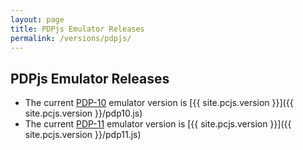 ```yaml
---
layout: page
title: PDPjs Emulator Releases
permalink: /versions/pdpjs/
---
```


PDPjs Emulator Releases
---

* The current [PDP-10](/devices/pdp10/machine/) emulator version is [{{ site.pcjs.version }}]({{ site.pcjs.version }}/pdp10.js)
* The current [PDP-11](/devices/pdp11/machine/) emulator version is [{{ site.pcjs.version }}]({{ site.pcjs.version }}/pdp11.js)
